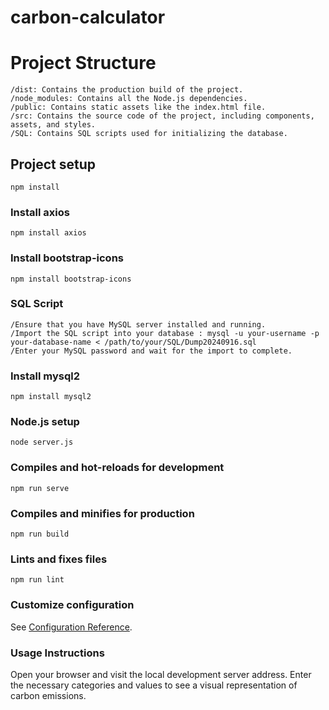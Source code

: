 # carbon-calculator

# Project Structure
```
/dist: Contains the production build of the project.
/node_modules: Contains all the Node.js dependencies.
/public: Contains static assets like the index.html file.
/src: Contains the source code of the project, including components, assets, and styles.
/SQL: Contains SQL scripts used for initializing the database.
```
## Project setup
```
npm install
```
### Install axios
```
npm install axios
```
### Install bootstrap-icons
```
npm install bootstrap-icons
```
### SQL Script
```
/Ensure that you have MySQL server installed and running.
/Import the SQL script into your database : mysql -u your-username -p your-database-name < /path/to/your/SQL/Dump20240916.sql
/Enter your MySQL password and wait for the import to complete.
```
### Install mysql2
```
npm install mysql2
```
### Node.js setup
```
node server.js
```
### Compiles and hot-reloads for development
```
npm run serve
```

### Compiles and minifies for production
```
npm run build
```
### Lints and fixes files
```
npm run lint
```

### Customize configuration
See [Configuration Reference](https://cli.vuejs.org/config/).

### Usage Instructions
Open your browser and visit the local development server address. Enter the necessary categories and values to see a visual representation of carbon emissions.
